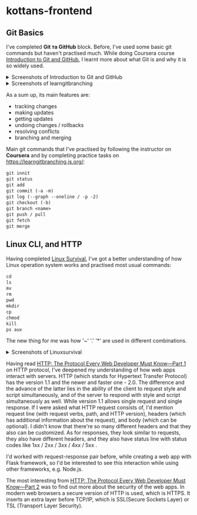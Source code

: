 # kottans-frontend

## Git Basics

I've completed **Git та GitHub** block.
Before, I've used some basic git commands but haven't practised much.
While doing Coursera course [Introduction to Git and GitHub](https://www.coursera.org/learn/introduction-git-github), I learnt more about what Git is and why it is so widely used. 

<details>
    <summary>Screenshots of Introduction to Git and GitHub</summary>
    ![coursera1](/git-screenshots/coursera1.png)
    ![coursera2](/git-screenshots/coursera2.png)
</details>

<details>
    <summary>Screenshots of learngitbranching</summary>
    [learngitbranching1](/git-screenshots/learngitbranching1.png)
    [learngitbranching2](/git-screenshots/learngitbranching2.png)
</details>
<p></p>

As a sum up, its main features are:
* tracking changes
* making updates
* getting updates
* undoing changes / rollbacks
* resolving conflicts
* branching and merging

Main git commands that I've practised by following the instructor on **Coursera** and by completing practice tasks on https://learngitbranching.js.org/:
```
git innit
git status
git add
git commit (-a -m)
git log (--graph --oneline / -p -2)
git checkout (-b)
git branch <name>
git push / pull
git fetch
git merge
```

## Linux CLI, and HTTP

Having completed [Linux Survival](https://linuxsurvival.com/), I've got a better understanding of how Linux operation system works and practised most usual commands:
```
cd
ls
mv
rm
pwd
mkdir
cp
chmod
kill
ps aux
```
The new thing for me was how '~' '.' '*' are used in different combinations.
<details>
    <summary>Screenshots of Linuxsurvival</summary>
    [Linuxsurvival1](/task_linux_cli/linux1.png)
    [Linuxsurvival2](/task_linux_cli/linux2.png)
    [Linuxsurvival3](/task_linux_cli/linux3.png)
    [Linuxsurvival4](/task_linux_cli/linux4.png)
</details>
<p></p>


Having read [HTTP: The Protocol Every Web Developer Must Know—Part 1](https://code.tutsplus.com/tutorials/http-the-protocol-every-web-developer-must-know-part-1--net-31177?ec_unit=translation-info-language) on HTTP protocol, I've deepened my understanding of how web apps interact with servers.
HTTP (which stands for Hypertext Transfer Protocol) has the version 1.1 and the newer and faster one - 2.0. The difference and the advance of the latter lies in the ability of the client to request style and script simultaneously, and of the server to respond with style and script simultaneously as well. While version 1.1 allows single request and single response.
If I were asked what HTTP request consists of, I'd mention request line (with request verbs, path, and HTTP version), headers (which has additional information about the request), and body (which can be optional). I didn't know that there're so many different headers and that they also can be customized.
As for responses, they look similar to requests, they also have different headers, and they also have status line with status codes like 1xx / 2xx / 3xx / 4xx / 5xx .

I'd worked with request-response pair before, while creating a web app with Flask framework, so I'd be interested to see this interaction while using other frameworks, e.g. Node.js.

The most interesting from [HTTP: The Protocol Every Web Developer Must Know—Part 2](https://code.tutsplus.com/tutorials/http-the-protocol-every-web-developer-must-know-part-2--net-31155?ec_unit=translation-info-language#persistent-connection) was to find out more about the security of the web apps.
In modern web browsers a secure version of HTTP is used, which is HTTPS. It inserts an extra layer before TCP/IP, which is SSL(Secure Sockets Layer) or TSL (Transport Layer Security).